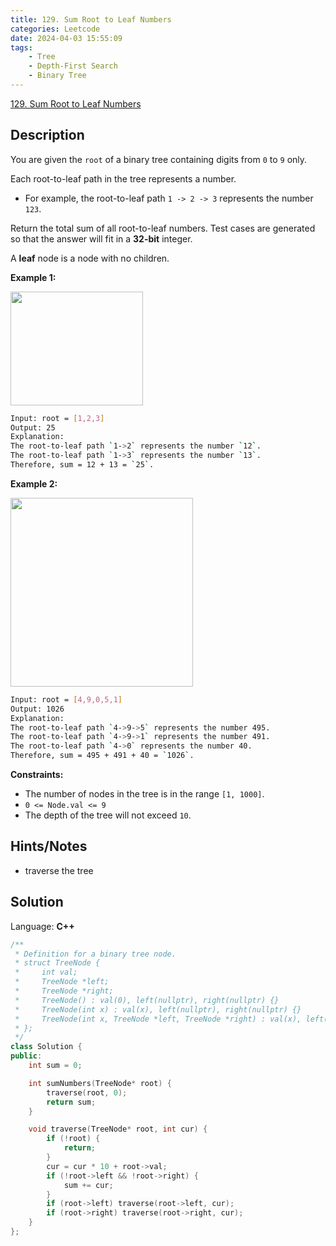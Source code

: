 ```yaml
---
title: 129. Sum Root to Leaf Numbers
categories: Leetcode
date: 2024-04-03 15:55:09
tags:
    - Tree
    - Depth-First Search
    - Binary Tree
---
```


[129. Sum Root to Leaf Numbers](https://leetcode.com/problems/sum-root-to-leaf-numbers/description/)

## Description

You are given the `root` of a binary tree containing digits from `0` to `9` only.

Each root-to-leaf path in the tree represents a number.

- For example, the root-to-leaf path `1 -> 2 -> 3` represents the number `123`.

Return the total sum of all root-to-leaf numbers. Test cases are generated so that the answer will fit in a **32-bit**  integer.

A **leaf**  node is a node with no children.

**Example 1:**

<img alt="" src="https://assets.leetcode.com/uploads/2021/02/19/num1tree.jpg" style="width: 212px; height: 182px;">

```bash
Input: root = [1,2,3]
Output: 25
Explanation:
The root-to-leaf path `1->2` represents the number `12`.
The root-to-leaf path `1->3` represents the number `13`.
Therefore, sum = 12 + 13 = `25`.
```

**Example 2:**

<img alt="" src="https://assets.leetcode.com/uploads/2021/02/19/num2tree.jpg" style="width: 292px; height: 302px;">

```bash
Input: root = [4,9,0,5,1]
Output: 1026
Explanation:
The root-to-leaf path `4->9->5` represents the number 495.
The root-to-leaf path `4->9->1` represents the number 491.
The root-to-leaf path `4->0` represents the number 40.
Therefore, sum = 495 + 491 + 40 = `1026`.
```

**Constraints:**

- The number of nodes in the tree is in the range `[1, 1000]`.
- `0 <= Node.val <= 9`
- The depth of the tree will not exceed `10`.

## Hints/Notes

- traverse the tree

## Solution

Language: **C++**

```C++
/**
 * Definition for a binary tree node.
 * struct TreeNode {
 *     int val;
 *     TreeNode *left;
 *     TreeNode *right;
 *     TreeNode() : val(0), left(nullptr), right(nullptr) {}
 *     TreeNode(int x) : val(x), left(nullptr), right(nullptr) {}
 *     TreeNode(int x, TreeNode *left, TreeNode *right) : val(x), left(left), right(right) {}
 * };
 */
class Solution {
public:
    int sum = 0;

    int sumNumbers(TreeNode* root) {
        traverse(root, 0);
        return sum;
    }

    void traverse(TreeNode* root, int cur) {
        if (!root) {
            return;
        }
        cur = cur * 10 + root->val;
        if (!root->left && !root->right) {
            sum += cur;
        }
        if (root->left) traverse(root->left, cur);
        if (root->right) traverse(root->right, cur);
    }
};
```

